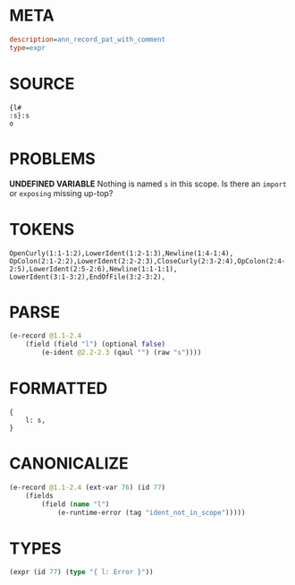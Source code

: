 # META
~~~ini
description=ann_record_pat_with_comment
type=expr
~~~
# SOURCE
~~~roc
{l#
:s}:s
o
~~~
# PROBLEMS
**UNDEFINED VARIABLE**
Nothing is named `s` in this scope.
Is there an `import` or `exposing` missing up-top?

# TOKENS
~~~zig
OpenCurly(1:1-1:2),LowerIdent(1:2-1:3),Newline(1:4-1:4),
OpColon(2:1-2:2),LowerIdent(2:2-2:3),CloseCurly(2:3-2:4),OpColon(2:4-2:5),LowerIdent(2:5-2:6),Newline(1:1-1:1),
LowerIdent(3:1-3:2),EndOfFile(3:2-3:2),
~~~
# PARSE
~~~clojure
(e-record @1.1-2.4
	(field (field "l") (optional false)
		(e-ident @2.2-2.3 (qaul "") (raw "s"))))
~~~
# FORMATTED
~~~roc
{
	l: s,
}
~~~
# CANONICALIZE
~~~clojure
(e-record @1.1-2.4 (ext-var 76) (id 77)
	(fields
		(field (name "l")
			(e-runtime-error (tag "ident_not_in_scope")))))
~~~
# TYPES
~~~clojure
(expr (id 77) (type "{ l: Error }"))
~~~

